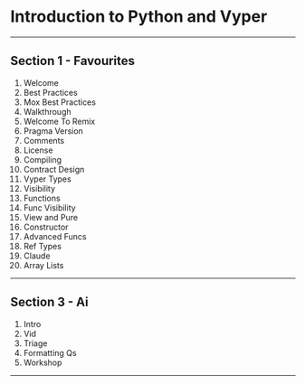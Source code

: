 # Introduction to Python and Vyper
_______________________________________________________________________________
## Section 1 - Favourites
01. Welcome
02. Best Practices
03. Mox Best Practices
04. Walkthrough
05. Welcome To Remix
06. Pragma Version
07. Comments
08. License
09. Compiling
10. Contract Design
11. Vyper Types
12. Visibility
13. Functions
14. Func Visibility
15. View and Pure
16. Constructor
17. Advanced Funcs
18. Ref Types
19. Claude 
20. Array Lists
_______________________________________________________________________________
## Section 3 - Ai
1. Intro
2. Vid
3. Triage
4. Formatting Qs
5. Workshop
_______________________________________________________________________________
